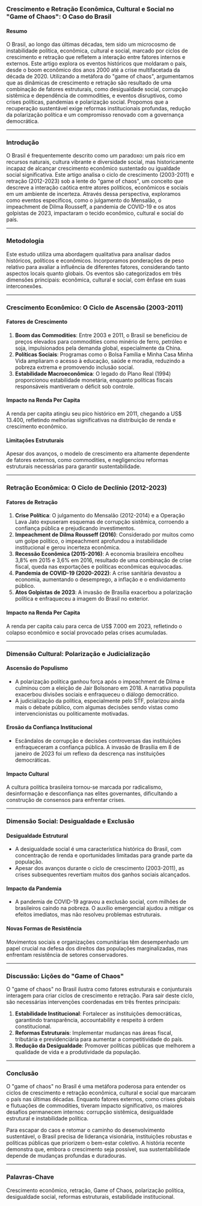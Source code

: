 ### **Crescimento e Retração Econômica, Cultural e Social no "Game of Chaos": O Caso do Brasil**

#### **Resumo**
O Brasil, ao longo das últimas décadas, tem sido um microcosmo de instabilidade política, econômica, cultural e social, marcado por ciclos de crescimento e retração que refletem a interação entre fatores internos e externos. Este artigo explora os eventos históricos que moldaram o país, desde o boom econômico dos anos 2000 até a crise multifacetada da década de 2020. Utilizando a metáfora do "game of chaos", argumentamos que as dinâmicas de crescimento e retração são resultado de uma combinação de fatores estruturais, como desigualdade social, corrupção sistêmica e dependência de commodities, e eventos disruptivos, como crises políticas, pandemias e polarização social. Propomos que a recuperação sustentável exige reformas institucionais profundas, redução da polarização política e um compromisso renovado com a governança democrática.

---

### **Introdução**
O Brasil é frequentemente descrito como um paradoxo: um país rico em recursos naturais, cultura vibrante e diversidade social, mas historicamente incapaz de alcançar crescimento econômico sustentado ou igualdade social significativa. Este artigo analisa o ciclo de crescimento (2003-2011) e retração (2012-2023) sob a lente do "game of chaos", um conceito que descreve a interação caótica entre atores políticos, econômicos e sociais em um ambiente de incerteza. Através dessa perspectiva, exploramos como eventos específicos, como o julgamento do Mensalão, o impeachment de Dilma Rousseff, a pandemia de COVID-19 e os atos golpistas de 2023, impactaram o tecido econômico, cultural e social do país.

---

### **Metodologia**
Este estudo utiliza uma abordagem qualitativa para analisar dados históricos, políticos e econômicos. Incorporamos ponderações de peso relativo para avaliar a influência de diferentes fatores, considerando tanto aspectos locais quanto globais. Os eventos são categorizados em três dimensões principais: econômica, cultural e social, com ênfase em suas interconexões.

---

### **Crescimento Econômico: O Ciclo de Ascensão (2003-2011)**

#### **Fatores de Crescimento**
1. **Boom das Commodities**: Entre 2003 e 2011, o Brasil se beneficiou de preços elevados para commodities como minério de ferro, petróleo e soja, impulsionados pela demanda global, especialmente da China.
2. **Políticas Sociais**: Programas como o Bolsa Família e Minha Casa Minha Vida ampliaram o acesso à educação, saúde e moradia, reduzindo a pobreza extrema e promovendo inclusão social.
3. **Estabilidade Macroeconômica**: O legado do Plano Real (1994) proporcionou estabilidade monetária, enquanto políticas fiscais responsáveis mantiveram o déficit sob controle.

#### **Impacto na Renda Per Capita**
A renda per capita atingiu seu pico histórico em 2011, chegando a US$ 13.400, refletindo melhorias significativas na distribuição de renda e crescimento econômico.

#### **Limitações Estruturais**
Apesar dos avanços, o modelo de crescimento era altamente dependente de fatores externos, como commodities, e negligenciou reformas estruturais necessárias para garantir sustentabilidade.

---

### **Retração Econômica: O Ciclo de Declínio (2012-2023)**

#### **Fatores de Retração**
1. **Crise Política**: O julgamento do Mensalão (2012-2014) e a Operação Lava Jato expuseram esquemas de corrupção sistêmica, corroendo a confiança pública e prejudicando investimentos.
2. **Impeachment de Dilma Rousseff (2016)**: Considerado por muitos como um golpe político, o impeachment aprofundou a instabilidade institucional e gerou incerteza econômica.
3. **Recessão Econômica (2015-2016)**: A economia brasileira encolheu 3,8% em 2015 e 3,6% em 2016, resultado de uma combinação de crise fiscal, queda nas exportações e políticas econômicas equivocadas.
4. **Pandemia de COVID-19 (2020-2022)**: A crise sanitária devastou a economia, aumentando o desemprego, a inflação e o endividamento público.
5. **Atos Golpistas de 2023**: A invasão de Brasília exacerbou a polarização política e enfraqueceu a imagem do Brasil no exterior.

#### **Impacto na Renda Per Capita**
A renda per capita caiu para cerca de US$ 7.000 em 2023, refletindo o colapso econômico e social provocado pelas crises acumuladas.

---

### **Dimensão Cultural: Polarização e Judicialização**

#### **Ascensão do Populismo**
- A polarização política ganhou força após o impeachment de Dilma e culminou com a eleição de Jair Bolsonaro em 2018. A narrativa populista exacerbou divisões sociais e enfraqueceu o diálogo democrático.
- A judicialização da política, especialmente pelo STF, polarizou ainda mais o debate público, com algumas decisões sendo vistas como intervencionistas ou politicamente motivadas.

#### **Erosão da Confiança Institucional**
- Escândalos de corrupção e decisões controversas das instituições enfraqueceram a confiança pública. A invasão de Brasília em 8 de janeiro de 2023 foi um reflexo da descrença nas instituições democráticas.

#### **Impacto Cultural**
A cultura política brasileira tornou-se marcada por radicalismo, desinformação e desconfiança nas elites governantes, dificultando a construção de consensos para enfrentar crises.

---

### **Dimensão Social: Desigualdade e Exclusão**

#### **Desigualdade Estrutural**
- A desigualdade social é uma característica histórica do Brasil, com concentração de renda e oportunidades limitadas para grande parte da população.
- Apesar dos avanços durante o ciclo de crescimento (2003-2011), as crises subsequentes revertiam muitos dos ganhos sociais alcançados.

#### **Impacto da Pandemia**
- A pandemia de COVID-19 agravou a exclusão social, com milhões de brasileiros caindo na pobreza. O auxílio emergencial ajudou a mitigar os efeitos imediatos, mas não resolveu problemas estruturais.

#### **Novas Formas de Resistência**
Movimentos sociais e organizações comunitárias têm desempenhado um papel crucial na defesa dos direitos das populações marginalizadas, mas enfrentam resistência de setores conservadores.

---

### **Discussão: Lições do "Game of Chaos"**

O "game of chaos" no Brasil ilustra como fatores estruturais e conjunturais interagem para criar ciclos de crescimento e retração. Para sair deste ciclo, são necessárias intervenções coordenadas em três frentes principais:

1. **Estabilidade Institucional**: Fortalecer as instituições democráticas, garantindo transparência, accountability e respeito à ordem constitucional.
2. **Reformas Estruturais**: Implementar mudanças nas áreas fiscal, tributária e previdenciária para aumentar a competitividade do país.
3. **Redução da Desigualdade**: Promover políticas públicas que melhorem a qualidade de vida e a produtividade da população.

---

### **Conclusão**

O "game of chaos" no Brasil é uma metáfora poderosa para entender os ciclos de crescimento e retração econômica, cultural e social que marcaram o país nas últimas décadas. Enquanto fatores externos, como crises globais e flutuações de commodities, tiveram impacto significativo, os maiores desafios permanecem internos: corrupção sistêmica, desigualdade estrutural e instabilidade política.

Para escapar do caos e retomar o caminho do desenvolvimento sustentável, o Brasil precisa de liderança visionária, instituições robustas e políticas públicas que priorizem o bem-estar coletivo. A história recente demonstra que, embora o crescimento seja possível, sua sustentabilidade depende de mudanças profundas e duradouras.

---

### **Palavras-Chave**
Crescimento econômico, retração, Game of Chaos, polarização política, desigualdade social, reformas estruturais, estabilidade institucional.
